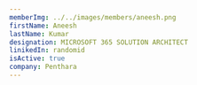 ```yaml
---
memberImg: ../../images/members/aneesh.png
firstName: Aneesh
lastName: Kumar
designation: MICROSOFT 365 SOLUTION ARCHITECT
linikedIn: randomid
isActive: true
company: Penthara
---
```

